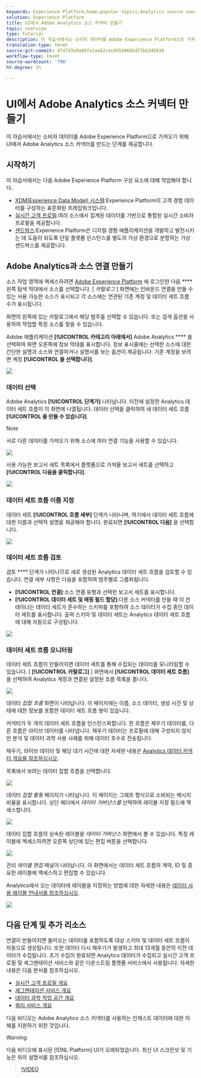 ```yaml
---
keywords: Experience Platform;home;popular topics;Analytics source connector;Analytics connector;Analytics source;analytics
solution: Experience Platform
title: UI에서 Adobe Analytics 소스 커넥터 만들기
topic: overview
type: Tutorial
description: 이 자습서에서는 소비자 데이터를 Adobe Experience Platform으로 가져오기 위해 UI에서 Adobe Analytics 소스 커넥터를 만드는 단계를 제공합니다.
translation-type: tm+mt
source-git-commit: 97dfd3a9a66fe2ae82cec8954066bdf3b6346830
workflow-type: tm+mt
source-wordcount: '790'
ht-degree: 1%

---
```



# UI에서 Adobe Analytics 소스 커넥터 만들기

이 자습서에서는 소비자 데이터를 Adobe Experience Platform으로 가져오기 위해 UI에서 Adobe Analytics 소스 커넥터를 만드는 단계를 제공합니다.

## 시작하기

이 자습서에서는 다음 Adobe Experience Platform 구성 요소에 대해 작업해야 합니다.

* [XDM(Experience Data Model) 시스템](../../../../../xdm/home.md):Experience Platform이 고객 경험 데이터를 구성하는 표준화된 프레임워크입니다.
* [실시간 고객 프로필](../../../../../profile/home.md):여러 소스에서 집계된 데이터를 기반으로 통합된 실시간 소비자 프로필을 제공합니다.
* [샌드박스](../../../../../sandboxes/home.md):Experience Platform은 디지털 경험 애플리케이션을 개발하고 발전시키는 데 도움이 되도록 단일 플랫폼 인스턴스를 별도의 가상 환경으로 분할하는 가상 샌드박스를 제공합니다.

## Adobe Analytics과 소스 연결 만들기

소스 작업 영역에 액세스하려면 [Adobe Experience Platform](https://platform.adobe.com) 에 로그인한 다음 **** 왼쪽 탐색 막대에서 소스를 선택합니다. [ *카탈로그* ] 화면에는 인바운드 연결을 만들 수 있는 사용 가능한 소스가 표시되고 각 소스에는 연관된 기존 계정 및 데이터 세트 흐름 수가 표시됩니다.

화면의 왼쪽에 있는 카탈로그에서 해당 범주를 선택할 수 있습니다. 또는 검색 옵션을 사용하여 작업할 특정 소스를 찾을 수 있습니다.

Adobe 애플리케이션 **[!UICONTROL 카테고리 아래에서]** Adobe Analytics **** 을 선택하여 화면 오른쪽에 정보 막대를 표시합니다. 정보 표시줄에는 선택한 소스에 대한 간단한 설명과 소스와 연결하거나 설명서를 보는 옵션이 제공됩니다. 기존 계정을 보려면 계정 **[!UICONTROL 을 선택합니다]**.

![](../../../../images/tutorials/create/analytics/catalog.png)

### 데이터 선택

Adobe Analytics **[!UICONTROL 단계가]** 나타납니다. 이전에 설정한 Analytics 데이터 세트 흐름이 이 화면에 나열됩니다. 데이터 선택을 클릭하여 새 데이터 세트 흐름 **[!UICONTROL 을 만들 수 있습니다]**.

>[!NOTE]
>
>서로 다른 데이터를 가져오기 위해 소스에 여러 연결 기능을 사용할 수 있습니다.

![](../../../../images/tutorials/create/analytics/dataset-flows.png)

<!---Analytics report suites can be configured for one sandbox at a time. To import the same report suite into a different sandbox, the dataset flow will have to be deleted and instantiated again via configuration for a different sandbox.--->

사용 가능한 보고서 세트 목록에서 플랫폼으로 가져올 보고서 세트를 선택하고 **[!UICONTROL 다음을 클릭합니다]**.

![](../../../../images/tutorials/create/analytics/select-data.png)

### 데이터 세트 흐름 이름 지정

데이터 세트 **[!UICONTROL 흐름 세부]** 단계가 나타나며, 여기에서 데이터 세트 흐름에 대한 이름과 선택적 설명을 제공해야 합니다. 완료되면 **[!UICONTROL 다음]** 을 선택합니다.

![](../../../../images/tutorials/create/analytics/dataset-flow-detail.png)

### 데이터 세트 흐름 검토

검토 **** 단계가 나타나므로 새로 생성된 Analytics 데이터 세트 흐름을 검토할 수 있습니다. 연결 세부 사항은 다음을 포함하여 범주별로 그룹화됩니다.

* **[!UICONTROL 연결]**:소스 연결 유형과 선택한 보고서 세트를 표시합니다.
* **[!UICONTROL 데이터 세트 및 매핑 필드 할당]**:다른 소스 커넥터를 만들 때 이 컨테이너는 데이터 세트가 준수하는 스키마를 포함하여 소스 데이터가 수집 중인 데이터 세트를 표시합니다. 출력 스키마 및 데이터 세트는 Analytics 데이터 세트 흐름에 대해 자동으로 구성됩니다.

![](../../../../images/tutorials/create/analytics/review.png)

### 데이터 세트 흐름 모니터링

데이터 세트 흐름이 만들어지면 데이터 세트를 통해 수집되는 데이터를 모니터링할 수 있습니다. [ **[!UICONTROL 카탈로그]** ] 화면에서 **[!UICONTROL 데이터 세트 흐름]** 을 선택하여 Analytics 계정과 연결된 설정된 흐름 목록을 봅니다.

![](../../../../images/tutorials/create/analytics/catalog-dataset-flows.png)

데이터 *집합 흐름* 화면이 나타납니다. 이 페이지에는 이름, 소스 데이터, 생성 시간 및 상태에 대한 정보를 포함한 데이터 세트 흐름 쌍이 있습니다.

커넥터가 두 개의 데이터 세트 흐름을 인스턴스화합니다. 한 흐름은 채우기 데이터를, 다른 흐름은 라이브 데이터를 나타냅니다. 채우기 데이터는 프로필에 대해 구성되지 않지만 분석 및 데이터 과학 사용 사례를 위해 데이터 호수로 전송됩니다.

채우기, 라이브 데이터 및 해당 대기 시간에 대한 자세한 내용은 [Analytics 데이터 커넥터 개요를 참조하십시오](../../../../connectors/adobe-applications/analytics.md).

목록에서 보려는 데이터 집합 흐름을 선택합니다.

![](../../../../images/tutorials/create/analytics/backfill.png)

데이터 *집합 활동* 페이지가 나타납니다. 이 페이지는 그래프 형식으로 소비되는 메시지 비율을 표시합니다. 상단 헤더에서 *데이터 거버넌스를* 선택하여 레이블 지정 필드에 액세스합니다.

![](../../../../images/tutorials/create/analytics/batches.png)

데이터 집합 흐름의 상속된 레이블을 *데이터 거버넌스* 화면에서 볼 수 있습니다. 특정 레이블에 액세스하려면 오른쪽 상단에 있는 편집 버튼을 선택합니다.

![](../../../../images/tutorials/create/analytics/data-gov.png)

관리 *레이블 편집* 패널이 나타납니다. 이 화면에서는 데이터 세트 흐름의 계약, ID 및 중요한 레이블에 액세스하고 편집할 수 있습니다.

Analytics에서 오는 데이터에 레이블을 지정하는 방법에 대한 자세한 내용은 [데이터 사용 레이블 안내서를 참조하십시오](../../../../../data-governance/labels/user-guide.md).

![](../../../../images/tutorials/create/analytics/labels.png)

## 다음 단계 및 추가 리소스

연결이 만들어지면 들어오는 데이터를 포함하도록 대상 스키마 및 데이터 세트 흐름이 자동으로 생성됩니다. 또한 데이터 다시 채우기가 발생하고 최대 13개월 동안의 이전 데이터가 수집됩니다. 초기 수집이 완료되면 Analytics 데이터가 수집되고 실시간 고객 프로필 및 세그멘테이션 서비스와 같은 다운스트림 플랫폼 서비스에서 사용됩니다. 자세한 내용은 다음 문서를 참조하십시오.

* [실시간 고객 프로필 개요](../../../../../profile/home.md)
* [세그멘테이션 서비스 개요](../../../../../segmentation/home.md)
* [데이터 과학 작업 공간 개요](../../../../../data-science-workspace/home.md)
* [쿼리 서비스 개요](../../../../../query-service/home.md)

다음 비디오는 Adobe Analytics 소스 커넥터를 사용하는 인제스트 데이터에 대한 이해를 지원하기 위한 것입니다.

>[!WARNING]
>
> 다음 비디오에 표시된 [!DNL Platform] UI가 오래되었습니다. 최신 UI 스크린샷 및 기능은 위의 설명서를 참조하십시오.

>[!VIDEO](https://video.tv.adobe.com/v/29687?quality=12&learn=on)

